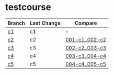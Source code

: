 # testcourse

<!-- chapters_table_placeholder_start -->
Branch | Last Change | Compare
--- | --- | ---
[c1](https://github.com/simonmeggle/testcourse/tree/001-c1) | c1 | -
[c2](https://github.com/simonmeggle/testcourse/tree/002-c2) | c2 | [001-c1..002-c2](https://github.com/simonmeggle/testcourse/compare/001-c1..002-c2)
[c3](https://github.com/simonmeggle/testcourse/tree/003-c3) | c3 | [002-c2..003-c3](https://github.com/simonmeggle/testcourse/compare/002-c2..003-c3)
[c4](https://github.com/simonmeggle/testcourse/tree/004-c4) | c4 | [003-c3..004-c4](https://github.com/simonmeggle/testcourse/compare/003-c3..004-c4)
[c5](https://github.com/simonmeggle/testcourse/tree/005-c5) | c5 | [004-c4..005-c5](https://github.com/simonmeggle/testcourse/compare/004-c4..005-c5)
<!-- chapters_table_placeholder_end -->
